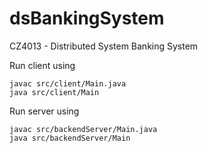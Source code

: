 # dsBankingSystem
CZ4013 - Distributed System Banking System


Run client using
```
javac src/client/Main.java
java src/client/Main
```

Run server using
```
javac src/backendServer/Main.java
java src/backendServer/Main
```
